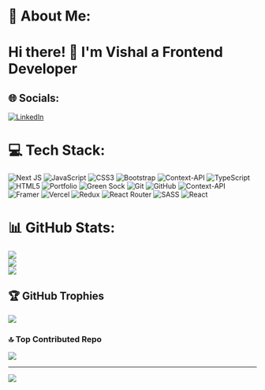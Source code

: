 # 💫 About Me:
# Hi there! 👋 I'm Vishal a Frontend Developer


## 🌐 Socials:
[![LinkedIn](https://img.shields.io/badge/LinkedIn-%230077B5.svg?logo=linkedin&logoColor=white)](https://linkedin.com/in/vishal1312/) 

# 💻 Tech Stack:
![Next JS](https://img.shields.io/badge/Next-black?style=for-the-badge&logo=next.js&logoColor=white) ![JavaScript](https://img.shields.io/badge/javascript-%23323330.svg?style=for-the-badge&logo=javascript&logoColor=%23F7DF1E) ![CSS3](https://img.shields.io/badge/css3-%231572B6.svg?style=for-the-badge&logo=css3&logoColor=white) ![Bootstrap](https://img.shields.io/badge/bootstrap-%238511FA.svg?style=for-the-badge&logo=bootstrap&logoColor=white) ![Context-API](https://img.shields.io/badge/Context--Api-000000?style=for-the-badge&logo=react) ![TypeScript](https://img.shields.io/badge/typescript-%23007ACC.svg?style=for-the-badge&logo=typescript&logoColor=white) ![HTML5](https://img.shields.io/badge/html5-%23E34F26.svg?style=for-the-badge&logo=html5&logoColor=white) ![Portfolio](https://img.shields.io/badge/Portfolio-%23000000.svg?style=for-the-badge&logo=firefox&logoColor=#FF7139) ![Green Sock](https://img.shields.io/badge/green%20sock-88CE02?style=for-the-badge&logo=greensock&logoColor=white) ![Git](https://img.shields.io/badge/git-%23F05033.svg?style=for-the-badge&logo=git&logoColor=white) ![GitHub](https://img.shields.io/badge/github-%23121011.svg?style=for-the-badge&logo=github&logoColor=white) ![Context-API](https://img.shields.io/badge/Context--Api-000000?style=for-the-badge&logo=react) ![Framer](https://img.shields.io/badge/Framer-black?style=for-the-badge&logo=framer&logoColor=blue) ![Vercel](https://img.shields.io/badge/vercel-%23000000.svg?style=for-the-badge&logo=vercel&logoColor=white) ![Redux](https://img.shields.io/badge/redux-%23593d88.svg?style=for-the-badge&logo=redux&logoColor=white) ![React Router](https://img.shields.io/badge/React_Router-CA4245?style=for-the-badge&logo=react-router&logoColor=white) ![SASS](https://img.shields.io/badge/SASS-hotpink.svg?style=for-the-badge&logo=SASS&logoColor=white) ![React](https://img.shields.io/badge/react-%2320232a.svg?style=for-the-badge&logo=react&logoColor=%2361DAFB)
# 📊 GitHub Stats:
![](https://github-readme-stats.vercel.app/api?username=vishal4252&theme=github_dark&hide_border=false&include_all_commits=true&count_private=false)<br/>
![](https://nirzak-streak-stats.vercel.app/?user=vishal4252&theme=github_dark&hide_border=false)<br/>
![](https://github-readme-stats.vercel.app/api/top-langs/?username=vishal4252&theme=github_dark&hide_border=false&include_all_commits=true&count_private=false&layout=compact)

## 🏆 GitHub Trophies
![](https://github-profile-trophy.vercel.app/?username=vishal4252&theme=radical&no-frame=false&no-bg=true&margin-w=4)

### 🔝 Top Contributed Repo
![](https://github-contributor-stats.vercel.app/api?username=vishal4252&limit=5&theme=dark&combine_all_yearly_contributions=true)

---
[![](https://visitcount.itsvg.in/api?id=vishal4252&icon=0&color=0)](https://visitcount.itsvg.in)

<!-- Proudly created with GPRM ( https://gprm.itsvg.in ) -->
